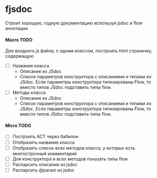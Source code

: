 # fjsdoc
Строит хорошую, годную документацию используя jsdoc и flow аннотации

#### Macro TODO
Для входного js файла, с одним классом, построить html страничку, содержащую
- [ ] Название класса
    * Описание из JSdoc
    * Список параметров конструктора с описаниями и типами из JSdoc. Eсли параметры конструктора типизированы Flow, то вместо типов JSdoc подставить типы flow.
- [ ] Методы класса
    * Описание из JSdoc
    * Список параметров конструктора с описаниями и типами из JSdoc. Eсли параметры конструктора типизированы Flow, то вместо типов JSdoc подставить типы flow.

#### Micro TODO
- [ ] Построить АСТ через бабилон
- [ ] Отобразить название класса
- [ ] Отобразить список всех методов класса, у которых есть многострочный комментарий 
- [ ] Для конструктора и всех методов показать типы flow
- [ ] Распарсить описания из jsdoc
- [ ] Распарсить @param из jsdoc